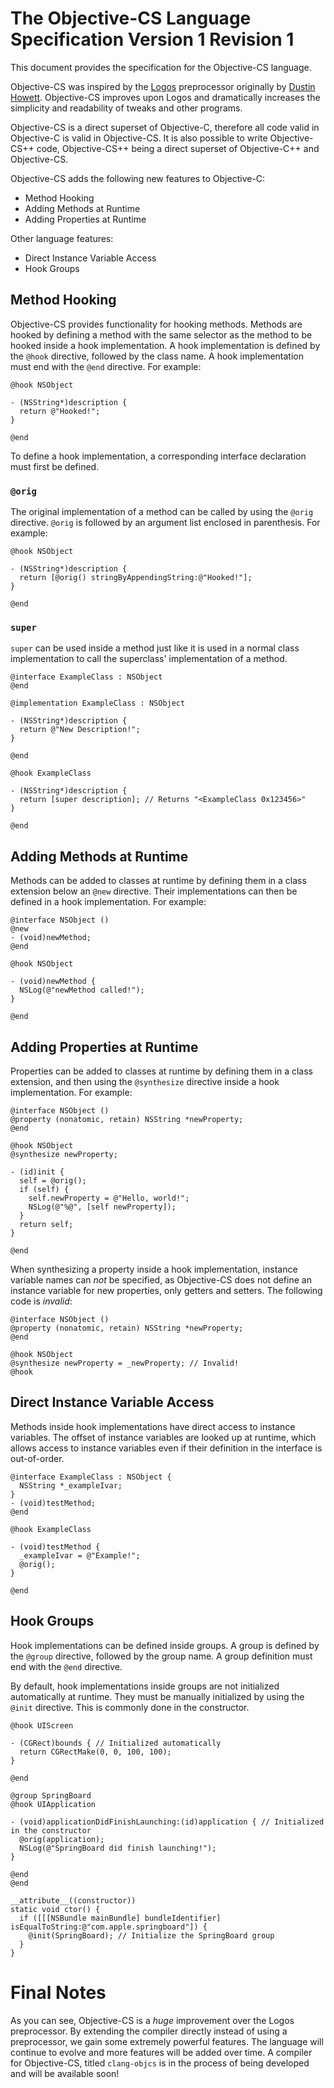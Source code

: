 # The Objective-CS Language Specification Version 1 Revision 1

This document provides the specification for the Objective-CS language.

Objective-CS was inspired by the [Logos](https://github.com/DHowett/theos/blob/master/bin/logos.pl) preprocessor originally by [Dustin Howett](http://github.com/DHowett). Objective-CS improves upon Logos and dramatically increases the simplicity and readability of tweaks and other programs.

Objective-CS is a direct superset of Objective-C, therefore all code valid in Objective-C is valid in Objective-CS. It is also possible to write Objective-CS++ code, Objective-CS++ being a direct superset of Objective-C++ and Objective-CS.

Objective-CS adds the following new features to Objective-C:

- Method Hooking
- Adding Methods at Runtime
- Adding Properties at Runtime

Other language features:
- Direct Instance Variable Access
- Hook Groups

## Method Hooking

Objective-CS provides functionality for hooking methods. Methods are hooked by defining a method with the same selector as the method to be hooked inside a hook implementation. A hook implementation is defined by the `@hook` directive, followed by the class name. A hook implementation must end with the `@end` directive. For example:

```
@hook NSObject

- (NSString*)description {
  return @"Hooked!";
}

@end
```

To define a hook implementation, a corresponding interface declaration must first be defined.

### `@orig`

The original implementation of a method can be called by using the `@orig` directive. `@orig` is followed by an argument list enclosed in parenthesis. For example:

```
@hook NSObject

- (NSString*)description {
  return [@orig() stringByAppendingString:@"Hooked!"];
}

@end
```

### `super`
`super` can be used inside a method just like it is used in a normal class implementation to call the superclass' implementation of a method.

```
@interface ExampleClass : NSObject
@end

@implementation ExampleClass : NSObject

- (NSString*)description {
  return @"New Description!";
}

@end

@hook ExampleClass

- (NSString*)description {
  return [super description]; // Returns "<ExampleClass 0x123456>"
}

@end

```


## Adding Methods at Runtime

Methods can be added to classes at runtime by defining them in a class extension below an `@new` directive. Their implementations can then be defined in a hook implementation. For example:

```
@interface NSObject ()
@new
- (void)newMethod;
@end

@hook NSObject

- (void)newMethod {
  NSLog(@"newMethod called!");
}

@end

```

## Adding Properties at Runtime

Properties can be added to classes at runtime by defining them in a class extension, and then using the `@synthesize` directive inside a hook implementation. For example:

```
@interface NSObject ()
@property (nonatomic, retain) NSString *newProperty;
@end

@hook NSObject
@synthesize newProperty;

- (id)init {
  self = @orig();
  if (self) {
    self.newProperty = @"Hello, world!";
    NSLog(@"%@", [self newProperty]);
  }
  return self;
}

@end
```

When synthesizing a property inside a hook implementation, instance variable names can *not* be specified, as Objective-CS does not define an instance variable for new properties, only getters and setters. The following code is *invalid*:

```
@interface NSObject ()
@property (nonatomic, retain) NSString *newProperty;
@end

@hook NSObject
@synthesize newProperty = _newProperty; // Invalid!
@hook
```

## Direct Instance Variable Access

Methods inside hook implementations have direct access to instance variables. The offset of instance variables are looked up at runtime, which allows access to instance variables even if their definition in the interface is out-of-order.

```
@interface ExampleClass : NSObject {
  NSString *_exampleIvar;
}
- (void)testMethod;
@end

@hook ExampleClass

- (void)testMethod {
  _exampleIvar = @"Example!";
  @orig();
}

@end
```

## Hook Groups

Hook implementations can be defined inside groups. A group is defined by the `@group` directive, followed by the group name. A group definition must end with the `@end` directive.

By default, hook implementations inside groups are not initialized automatically at runtime. They must be manually initialized by using the `@init` directive. This is commonly done in the constructor.

```
@hook UIScreen

- (CGRect)bounds { // Initialized automatically
  return CGRectMake(0, 0, 100, 100);
}

@end

@group SpringBoard
@hook UIApplication

- (void)applicationDidFinishLaunching:(id)application { // Initialized in the constructor
  @orig(application);
  NSLog(@"SpringBoard did finish launching!");
}

@end
@end

__attribute__((constructor))
static void ctor() {
  if ([[[NSBundle mainBundle] bundleIdentifier] isEqualToString:@"com.apple.springboard"]) {
    @init(SpringBoard); // Initialize the SpringBoard group
  }
}
```

# Final Notes

As you can see, Objective-CS is a *huge* improvement over the Logos preprocessor. By extending the compiler directly instead of using a preprocessor, we gain some extremely powerful features. The language will continue to evolve and more features will be added over time. A compiler for Objective-CS, titled `clang-objcs` is in the process of being developed and will be available soon!
